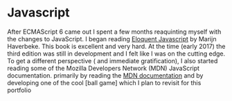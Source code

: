 # Javascript
After ECMAScript 6 came out I spent a few months reaquinting myself with the changes to JavaScript. I began reading [Eloquent Javascript](https://eloquentjavascript.net/) by Marijn Haverbeke. This book is excellent and very hard. At the time (early 2017) the third edition was still in development and I felt like I was on the cutting edge. To get a different perspective ( and immediate gratification), I also started reading some of the Mozilla Developers Network (MDN) JavaScript documentation. primarily by reading the [MDN documentation](https://developer.mozilla.org/en-US/docs/Web/JavaScript)
and by developing one of the cool [ball game] which I plan to revisit for this portfolio
